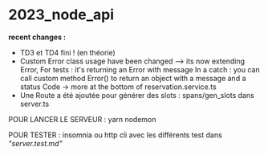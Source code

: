 # 2023_node_api

**recent changes :**

- TD3 et TD4 fini ! (en théorie)
- Custom Error class usage have been changed --> its now extending Error,
  For tests : it's returning an Error with message
  In a catch : you can call custom method Error() to return an object with a message and a status Code -> more at the bottom of reservation.service.ts
- Une Route a été ajoutée pour générer des slots : spans/gen_slots dans server.ts

POUR LANCER LE SERVEUR : yarn nodemon

POUR TESTER : insomnia ou http cli avec les différents test dans _"server.test.md"_
